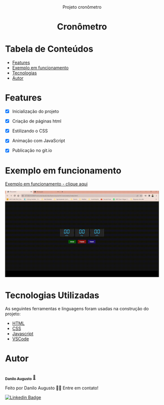 <p align="center">
 Projeto cronômetro
</p>

<h1 align="center"> 
Cronômetro
</h1>

# Tabela de Conteúdos

<!--ts-->
   * [Features](#Features)
   * [Exemplo em funcionamento](#Exemplo-em-funcionamento)
   * [Tecnologias](#Tecnologias-Utilizadas)
   * [Autor](#autor)

<!--te-->


# Features

- [x] Inicialização do projeto
- [x] Criação de páginas html
- [x] Estilizando o CSS
- [x] Animação com JavaScript
- [x] Publicação no git.io


# Exemplo em funcionamento
<div>

<a href="https://daniloaugusto9101.github.io/menuHamburguer/" title="Danilo" target="_blank">
<p>Exemplo em funcionamento - clique aqui</p>
<img src="site.gif" width="800px"></a>

</div>


# Tecnologias Utilizadas

As seguintes ferramentas e linguagens foram usadas na construção do projeto:

- [HTML](https://developer.mozilla.org/pt-BR/docs/Web/HTML)
- [CSS](https://developer.mozilla.org/pt-BR/docs/Web/CSS)
- [Javascript](https://developer.mozilla.org/pt-BR/docs/Web/JavaScript)
- [VSCode](https://code.visualstudio.com/)


# Autor

<a href="https://www.linkedin.com/in/daniloaugusto9101">
 <img style="border-radius: 50%;" src="https://avatars.githubusercontent.com/u/91206356?v=4" width="100px;" target="_blank" alt=""/>
 <br />
 <sub><b>Danilo Augusto</b></sub></a> <a href="https://www.linkedin.com/in/daniloaugusto9101" title="Danilo" target="_blank">🚀</a>


Feito por Danilo Augusto 👋🏽 Entre em contato!

[![Linkedin Badge](https://img.shields.io/badge/-Danilo-blue?style=flat-square&logo=Linkedin&logoColor=white&link=https://www.linkedin.com/in/daniloaugusto9101)](https://www.linkedin.com/in/daniloaugusto9101)

